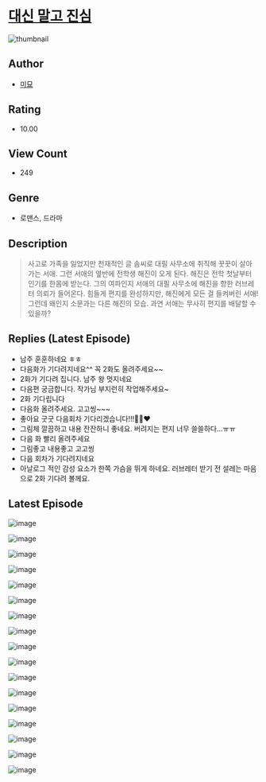 # [대신 말고 진심](https://comic.naver.com/bestChallenge/list?titleId=810164)
![thumbnail](https://image-comic.pstatic.net/user_contents_data/challenge_comic/2023/05/23/364847/upload_3834029178355999334_480x623.jpeg)

## Author
- [미묘](https://comic.naver.com/artistTitle?id=364847)

## Rating
- 10.00

## View Count
- 249

## Genre
- 로맨스, 드라마

## Description
> 사고로 가족을 잃었지만 천재적인 글 솜씨로 대필 사무소에 취직해 꿋꿋이 살아가는 서애. 그런 서애의 옆반에 전학생 해진이 오게 된다. 해진은 전학 첫날부터 인기를 한몸에 받는다. 그의 여파인지 서애의 대필 사무소에 해진을 향한 러브레터 의뢰가 들어온다. 힘들게 편지를 완성하지만, 해진에게 모든 걸 들켜버린 서애! 그런데 왜인지 소문과는 다른 해진의 모습. 과연 서애는 무사히 편지를 배달할 수 있을까?

## Replies (Latest Episode)
- 남주 훈훈하네요 ㅎㅎ
- 다음화가 기다려지네요^^ 꼭 2화도 올려주세요~~
- 2화가 기다려 집니다. 남주 왕 멋지네요
- 다음편 궁금합니다. 작가님 부지런히 작업해주세요~
- 2화 기다립니다
- 다음화 올려주세요. 고고씽~~~
- 좋아요 굿굿 다음회차 기다리겠습니다!!!👍🏻❤️
- 그림체 깔끔하고 내용 잔잔하니 좋네요. 버려지는 편지 너무 쓸쓸하다...ㅠㅠ
- 다음 화 빨리 올려주세요
- 그림좋고 내용좋고 고고씽
- 다음 회차가 기다려지네요
- 아날로그 적인 감성 요소가 한쪽 가슴을 뛰게 하네요. 러브레터 받기 전 설레는 마음으로 2화 기다려 볼께요.

## Latest Episode
![image](https://image-comic.pstatic.net/user_contents_data/challenge_comic/2023/05/23/364847/upload_7076062529246867810.jpeg)

![image](https://image-comic.pstatic.net/user_contents_data/challenge_comic/2023/05/23/364847/upload_7016947290810169393.jpeg)

![image](https://image-comic.pstatic.net/user_contents_data/challenge_comic/2023/05/23/364847/upload_3990528126549964857.jpeg)

![image](https://image-comic.pstatic.net/user_contents_data/challenge_comic/2023/05/23/364847/upload_7018077593810723128.jpeg)

![image](https://image-comic.pstatic.net/user_contents_data/challenge_comic/2023/05/23/364847/upload_3690754012127519284.jpeg)

![image](https://image-comic.pstatic.net/user_contents_data/challenge_comic/2023/05/23/364847/upload_3545007123750544483.jpeg)

![image](https://image-comic.pstatic.net/user_contents_data/challenge_comic/2023/05/23/364847/upload_4136101486842098017.jpeg)

![image](https://image-comic.pstatic.net/user_contents_data/challenge_comic/2023/05/23/364847/upload_3631644464552895075.jpeg)

![image](https://image-comic.pstatic.net/user_contents_data/challenge_comic/2023/05/23/364847/upload_7305739307752895843.jpeg)

![image](https://image-comic.pstatic.net/user_contents_data/challenge_comic/2023/05/23/364847/upload_7293640298980520806.jpeg)

![image](https://image-comic.pstatic.net/user_contents_data/challenge_comic/2023/05/23/364847/upload_7075262089076564837.jpeg)

![image](https://image-comic.pstatic.net/user_contents_data/challenge_comic/2023/05/23/364847/upload_7076953133665050929.jpeg)

![image](https://image-comic.pstatic.net/user_contents_data/challenge_comic/2023/05/23/364847/upload_7161678003565049399.jpeg)

![image](https://image-comic.pstatic.net/user_contents_data/challenge_comic/2023/05/23/364847/upload_3835151968686597731.jpeg)

![image](https://image-comic.pstatic.net/user_contents_data/challenge_comic/2023/05/23/364847/upload_3559306297501628215.jpeg)

![image](https://image-comic.pstatic.net/user_contents_data/challenge_comic/2023/05/23/364847/upload_3761181017506068023.jpeg)

![image](https://image-comic.pstatic.net/user_contents_data/challenge_comic/2023/05/23/364847/upload_3545285510712877872.jpeg)
